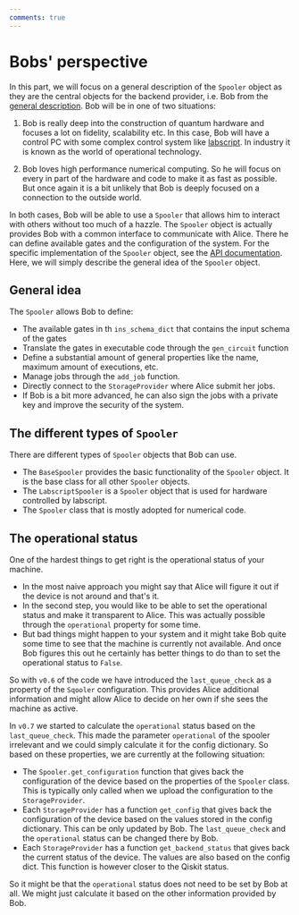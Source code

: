 ```yaml
---
comments: true
---
```


# Bobs' perspective

In this part, we will focus on a general description of the `Spooler` object as they  are the central objects for the backend provider, i.e. Bob from the [general description](description.md). Bob will be in one of two situations:

1. Bob is really deep into the construction of quantum hardware and focuses a lot on fidelity, scalability etc. In this case, Bob will have a control PC with some complex control system like [labscript](https://github.com/labscript-suite). In industry it is known as the world of operational technology.

1. Bob loves high performance numerical computing. So he will focus on every in part of the hardware and code to make it as fast as possible. But once again it is a bit unlikely that Bob is deeply focused on a connection to the outside world.

In both cases, Bob will be able to use a `Spooler` that allows him to interact with others without too much of a hazzle. The `Spooler` object is actually provides Bob with a common interface to communicate with Alice. There he can define available gates and the configuration of the system. For the specific implementation of the `Spooler` object, see the [API documentation](spoolers_api.md). Here, we will simply describe the general idea of the `Spooler` object.

## General idea

The `Spooler` allows Bob to define:

- The available gates in th `ins_schema_dict` that contains the input schema of the gates
- Translate the gates in executable code through the `gen_circuit` function
- Define a substantial amount of general properties like the name, maximum amount of executions, etc.
- Manage jobs through the `add_job` function.
- Directly connect to the `StorageProvider` where Alice submit her jobs.
- If Bob is a bit more advanced, he can also sign the jobs with a private key and improve the security of the system.

## The different types of `Spooler`

There are different types of `Spooler` objects that Bob can use. 

- The `BaseSpooler` provides the basic functionality of the `Spooler` object. It is the base class for all other `Spooler` objects.
- The `LabscriptSpooler` is a `Spooler` object that is used for hardware controlled by labscript.
- The `Spooler` class that is mostly adopted for numerical code.

## The operational status

One of the hardest things to get right is the operational status of your machine. 

- In the most naive approach you might say that Alice will figure it out if the device is not around and that's it. 
- In the second step, you would like to be able to set the operational status and make it transparent to Alice. This was actually possible through the `operational` property for some time.
- But bad things might happen to your system and it might take Bob quite some time to see that the machine is currently not available. And once Bob figures this out he certainly has better things to do than to set the operational status to `False`. 

So with `v0.6` of the code we have introduced the `last_queue_check` as a property of the `Sqooler` configuration. This provides Alice additional information and might allow Alice to decide on her own if she sees the machine as active. 

In `v0.7` we started to calculate the `operational` status based on the `last_queue_check`. This made the parameter `operational` of the spooler irrelevant and we could simply calculate it for the config dictionary. So based on these properties, we are currently at the following situation:

- The `Spooler.get_configuration` function that gives back the configuration of the device based on the properties of the `Spooler` class. This is typically only called when we upload the configuration to the `StorageProvider`.
- Each `StorageProvider` has a function `get_config` that gives back the configuration of the device based on the values stored in the config dictionary. This can be only updated by Bob. The `last_queue_check` and the `operational` status can be changed there by Bob. 
- Each `StorageProvider` has a function `get_backend_status` that gives back the current status of the device. The values are also based on the config dict. This function is however closer to the Qiskit status.

So it might be that the `operational` status does not need to be set by Bob at all. We might just calculate it based on the other information provided by Bob. 